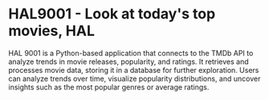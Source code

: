 # HAL9001 - Look at today's top movies, HAL

HAL 9001 is a Python-based application that connects to the TMDb API to analyze trends in movie releases, popularity, and ratings. It retrieves and processes movie data, storing it in a database for further exploration. Users can analyze trends over time, visualize popularity distributions, and uncover insights such as the most popular genres or average ratings.
